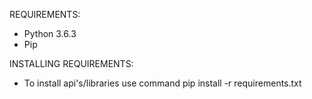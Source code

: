 REQUIREMENTS:
* Python 3.6.3
* Pip

INSTALLING REQUIREMENTS:
* To install api's/libraries use command pip install -r requirements.txt
